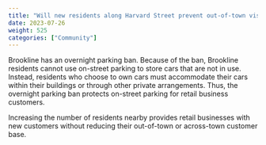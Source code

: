 ```yaml
---
title: "Will new residents along Harvard Street prevent out-of-town visitors from patronizing Brookline retail businesses?"
date: 2023-07-26
weight: 525
categories: ["Community"]
---
```

Brookline has an overnight parking ban. Because of the ban, Brookline residents cannot use on-street parking to store cars that are not in use. Instead, residents who choose to own cars must accommodate their cars within their buildings or through other private arrangements. Thus, the overnight parking ban protects on-street parking for retail business customers. 

Increasing the number of residents nearby provides retail businesses with new customers without reducing their out-of-town or across-town customer base.